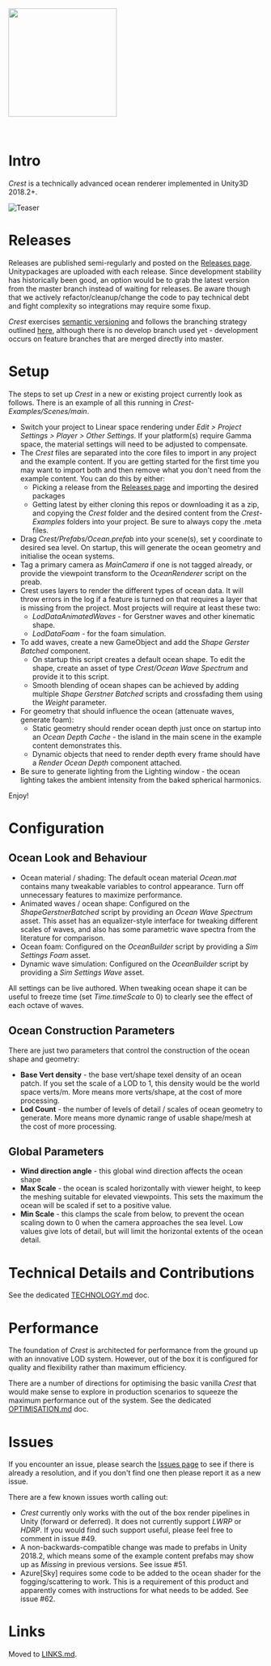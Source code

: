 
<img src="https://raw.githubusercontent.com/huwb/crest-oceanrender/master/logo/crest-oceanrender-logotype1.png" width="214">

&nbsp;


# Intro

*Crest* is a technically advanced ocean renderer implemented in Unity3D 2018.2+.

![Teaser](https://raw.githubusercontent.com/huwb/crest-oceanrender/master/img/teaser5.png)


# Releases

Releases are published semi-regularly and posted on the [Releases page](https://github.com/huwb/crest-oceanrender/releases). Unitypackages are uploaded with each release. Since development stability has historically been good, an option would be to grab the latest version from the master branch instead of waiting for releases. Be aware though that we actively refactor/cleanup/change the code to pay technical debt and fight complexity so integrations may require some fixup.

*Crest* exercises [semantic versioning](https://semver.org/) and follows the branching strategy outlined [here](https://gist.github.com/stuartsaunders/448036/5ae4e961f02e441e98528927d071f51bf082662f), although there is no develop branch used yet - development occurs on feature branches that are merged directly into master.


# Setup

The steps to set up *Crest* in a new or existing project currently look as follows. There is an example of all this running in *Crest-Examples/Scenes/main*.

* Switch your project to Linear space rendering under *Edit > Project Settings > Player > Other Settings*. If your platform(s) require Gamma space, the material settings will need to be adjusted to compensate.
* The *Crest* files are separated into the core files to import in any project and the example content. If you are getting started for the first time you may want to import both and then remove what you don't need from the example content. You can do this by either:
  * Picking a release from the [Releases page](https://github.com/huwb/crest-oceanrender/releases) and importing the desired packages
  * Getting latest by either cloning this repos or downloading it as a zip, and copying the *Crest* folder and the desired content from the *Crest-Examples* folders into your project. Be sure to always copy the .meta files.
* Drag *Crest/Prefabs/Ocean.prefab* into your scene(s), set y coordinate to desired sea level. On startup, this will generate the ocean geometry and initialise the ocean systems.
* Tag a primary camera as *MainCamera* if one is not tagged already, or provide the viewpoint transform to the *OceanRenderer* script on the preab.
* Crest uses layers to render the different types of ocean data. It will throw errors in the log if a feature is turned on that requires a layer that is missing from the project. Most projects will require at least these two:
  * *LodDataAnimatedWaves* - for Gerstner waves and other kinematic shape.
  * *LodDataFoam* - for the foam simulation.
* To add waves, create a new GameObject and add the *Shape Gerster Batched* component.
  * On startup this script creates a default ocean shape. To edit the shape, create an asset of type *Crest/Ocean Wave Spectrum* and provide it to this script.
  * Smooth blending of ocean shapes can be achieved by adding multiple *Shape Gerstner Batched* scripts and crossfading them using the *Weight* parameter.
* For geometry that should influence the ocean (attenuate waves, generate foam):
  * Static geometry should render ocean depth just once on startup into an *Ocean Depth Cache* - the island in the main scene in the example content demonstrates this.
  * Dynamic objects that need to render depth every frame should have a *Render Ocean Depth* component attached.
* Be sure to generate lighting from the Lighting window - the ocean lighting takes the ambient intensity from the baked spherical harmonics.

Enjoy!


# Configuration

## Ocean Look and Behaviour

* Ocean material / shading: The default ocean material *Ocean.mat* contains many tweakable variables to control appearance. Turn off unnecessary features to maximize performance.
* Animated waves / ocean shape: Configured on the *ShapeGerstnerBatched* script by providing an *Ocean Wave Spectrum* asset. This asset has an equalizer-style interface for tweaking different scales of waves, and also has some parametric wave spectra from the literature for comparison.
* Ocean foam: Configured on the *OceanBuilder* script by providing a *Sim Settings Foam* asset.
* Dynamic wave simulation: Configured on the *OceanBuilder* script by providing a *Sim Settings Wave* asset.

All settings can be live authored. When tweaking ocean shape it can be useful to freeze time (set *Time.timeScale* to 0) to clearly see the effect of each octave of waves.

## Ocean Construction Parameters

There are just two parameters that control the construction of the ocean shape and geometry:

* **Base Vert density** - the base vert/shape texel density of an ocean patch. If you set the scale of a LOD to 1, this density would be the world space verts/m. More means more verts/shape, at the cost of more processing.
* **Lod Count** - the number of levels of detail / scales of ocean geometry to generate. More means more dynamic range of usable shape/mesh at the cost of more processing.

## Global Parameters

* **Wind direction angle** - this global wind direction affects the ocean shape
* **Max Scale** - the ocean is scaled horizontally with viewer height, to keep the meshing suitable for elevated viewpoints. This sets the maximum the ocean will be scaled if set to a positive value.
* **Min Scale** - this clamps the scale from below, to prevent the ocean scaling down to 0 when the camera approaches the sea level. Low values give lots of detail, but will limit the horizontal extents of the ocean detail.


# Technical Details and Contributions

See the dedicated [TECHNOLOGY.md](https://github.com/huwb/crest-oceanrender/blob/master/TECHNOLOGY.md) doc.


# Performance

The foundation of *Crest* is architected for performance from the ground up with an innovative LOD system. However, out of the box it is configured for quality and flexibility rather than maximum efficiency.

There are a number of directions for optimising the basic vanilla *Crest* that would make sense to explore in production scenarios to squeeze the maximum performance out of the system. See the dedicated [OPTIMISATION.md](https://github.com/huwb/crest-oceanrender/blob/master/OPTIMISATION.md) doc.


# Issues

If you encounter an issue, please search the [Issues page](https://github.com/huwb/crest-oceanrender/issues) to see if there is already a resolution, and if you don't find one then please report it as a new issue.

There are a few known issues worth calling out:

* *Crest* currently only works with the out of the box render pipelines in Unity (forward or deferred). It does not currently support *LWRP* or *HDRP*. If you would find such support useful, please feel free to comment in issue #49.
* A non-backwards-compatible change was made to prefabs in Unity 2018.2, which means some of the example content prefabs may show up as *Missing* in previous versions. See issue #51.
* Azure[Sky] requires some code to be added to the ocean shader for the fogging/scattering to work. This is a requirement of this product and apparently comes with instructions for what needs to be added. See issue #62.


# Links

Moved to [LINKS.md](https://github.com/huwb/crest-oceanrender/blob/master/LINKS.md).
